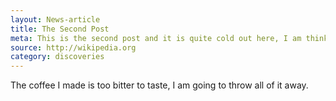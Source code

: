 ```yaml
---
layout: News-article
title: The Second Post
meta: This is the second post and it is quite cold out here, I am thinking to go for a coffee.
source: http://wikipedia.org
category: discoveries
---
```

The coffee I made is too bitter to taste, I am going to throw all of it away.